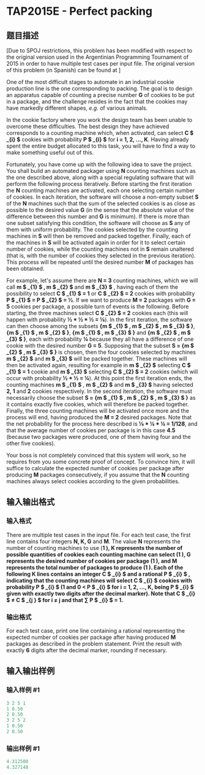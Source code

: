 # TAP2015E - Perfect packing

## 题目描述

\[Due to SPOJ restrictions, this problem has been modified with respect to the original version used in the Argentinian Programming Tournament of 2015 in order to have multiple test cases per input file. The original version of this problem (in Spanish) can be found at  \]

One of the most difficult stages to automate in an industrial cookie production line is the one corresponding to packing. The goal is to design an apparatus capable of counting a precise number **G** of cookies to be put in a package, and the challenge resides in the fact that the cookies may have markedly different shapes, _e.g._ of various animals.

In the cookie factory where you work the design team has been unable to overcome these difficulties. The best design they have achieved corresponds to a counting machine which, when activated, can select **C $ _{i} $** cookies with probability **P $ _{i} $** for **i = 1, 2, ..., K**. Having already spent the entire budget allocated to this task, you will have to find a way to make something useful out of this.

Fortunately, you have come up with the following idea to save the project. You shall build an automated packager using **N** counting machines such as the one described above, along with a special regulating software that will perform the following process iteratively. Before starting the first iteration the **N** counting machines are activated, each one selecting certain number of cookies. In each iteration, the software will choose a non-empty subset **S** of the **N** machines such that the sum of the selected cookies is as close as possible to the desired value **G** (in the sense that the absolute value of the difference between this number and **G** is minimum). If there is more than one subset satisfying this condition, the software will choose as **S** any of them with uniform probability. The cookies selected by the counting machines in **S** will then be removed and packed together. Finally, each of the machines in **S** will be activated again in order for it to select certain number of cookies, while the counting machines not in **S** remain unaltered (that is, with the number of cookies they selected in the previous iteration). This process will be repeated until the desired number **M** of packages has been obtained.

For example, let's assume there are **N = 3** counting machines, which we will call **m $ _{1} $ , m $ _{2} $** and **m $ _{3} $** , having each of them the possibility to select **C $ _{1} $ = 1** or **C $ _{2} $ = 2** cookies with probability **P $ _{1} $ = P $ _{2} $ = ½**. If we want to produce **M = 2** packages with **G = 5** cookies per package, a possible turn of events is the following. Before starting, the three machines select **C $ _{2} $ = 2** cookies each (this will happen with probability **½ \* ½ \* ½ = ⅛**). In the first iteration, the software can then choose among the subsets **{m $ _{1} $ , m $ _{2} $ , m $ _{3} $ }**, **{m $ _{1} $ , m $ _{2} $ }**, **{m $ _{1} $ , m $ _{3} $ }** and **{m $ _{2} $ , m $ _{3} $ }**, each with probability **¼** because they all have a difference of one cookie with the desired number **G = 5**. Supposing that the subset **S = {m $ _{2} $ , m $ _{3} $ }** is chosen, then the four cookies selected by machines **m $ _{2} $** and **m $ _{3} $** will be packed together. These machines will then be activated again, resulting for example in **m $ _{2} $** selecting **C $ _{1} $ = 1** cookie and **m $ _{3} $** selecting **C $ _{2} $ = 2** cookies (which will occur with probability **½ \* ½ = ¼**). At this point the first iteration ends, the counting machines **m $ _{1} $** , **m $ _{2} $** and **m $ _{3} $** having selected **2, 1** and **2** cookies respectively. In the second iteration, the software must necessarily choose the subset **S = {m $ _{1} $ , m $ _{2} $ , m $ _{3} $ }** as it contains exactly five cookies, which will therefore be packed together. Finally, the three counting machines will be activated once more and the process will end, having produced the **M = 2** desired packages. Note that the net probability for the process here described is **⅛ \* ¼ \* ¼ = 1/128**, and that the average number of cookies per package is in this case **4.5** (because two packages were produced, one of them having four and the other five cookies).

Your boss is not completely convinced that this system will work, so he requires from you some concrete proof of concept. To convince him, it will suffice to calculate the expected number of cookies per package after producing **M** packages consecutively, if you assume that the **N** counting machines always select cookies according to the given probabilities.

## 输入输出格式

### 输入格式

There are multiple test cases in the input file. For each test case, the first line contains four integers **N, K, G** and **M**. The value **N** represents the number of counting machines to use (**1 ), **K** represents the number of possible quantities of cookies each counting machine can select (**1 ), **G** represents the desired number of cookies per package (**1 ), and **M** represents the total number of packages to produce (**1 ). Each of the following **K** lines contains an integer **C $ _{i} $** and a rational **P $ _{i} $** , indicating that the counting machines will select **C $ _{i} $** cookies with probability **P $ _{i} $** (**1 and **0 < P $ _{i} $ for **i = 1, 2, ..., K**, being **P $ _{i} $** given with exactly two digits after the decimal marker). Note that **C $ _{i} $ ≠ C $ _{j&nbsp;} $** for **i ≠ j** and that **∑ P $ _{i} $ = 1**.************

### 输出格式

For each test case, print one line containing a rational representing the expected number of cookies per package after having produced **M** packages as described in the problem statement. Print the result with exactly **6** digits after the decimal marker, rounding if necessary.

## 输入输出样例

### 输入样例 #1

```cpp
3 2 5 1
1 0.50
2 0.50
3 2 5 2
1 0.50
2 0.50
```


### 输出样例 #1

```cpp
4.312500
4.327148
```


